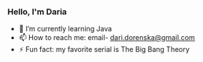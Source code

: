 ### Hello, I'm Daria

- 🌱 I’m currently learning Java
- 📫 How to reach me: email- dari.dorenska@gmail.com
- ⚡ Fun fact: my favorite serial is The Big Bang Theory


